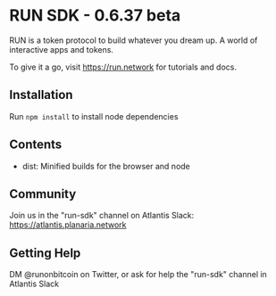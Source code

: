 # RUN SDK - 0.6.37 beta

RUN is a token protocol to build whatever you dream up. A world of interactive apps and tokens.

To give it a go, visit https://run.network for tutorials and docs.

## Installation

Run `npm install` to install node dependencies

## Contents

- dist: Minified builds for the browser and node

## Community

Join us in the "run-sdk" channel on Atlantis Slack: https://atlantis.planaria.network

## Getting Help

DM @runonbitcoin on Twitter, or ask for help the "run-sdk" channel in Atlantis Slack
